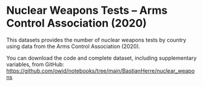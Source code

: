 # Nuclear Weapons Tests – Arms Control Association (2020)

This datasets provides the number of nuclear weapons tests by country using data from the Arms Control Association (2020).

You can download the code and complete dataset, including supplementary variables, from GitHub: https://github.com/owid/notebooks/tree/main/BastianHerre/nuclear_weapons
